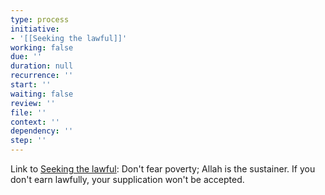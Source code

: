 ```yaml
---
type: process
initiative:
- '[[Seeking the lawful]]'
working: false
due: ''
duration: null
recurrence: ''
start: ''
waiting: false
review: ''
file: ''
context: ''
dependency: ''
step: ''
---
```


Link to [Seeking the lawful](Initiatives/worship/Seeking%20the%20lawful.md): Don't fear poverty; Allah is the sustainer. If you don't earn lawfully, your supplication won't be accepted.